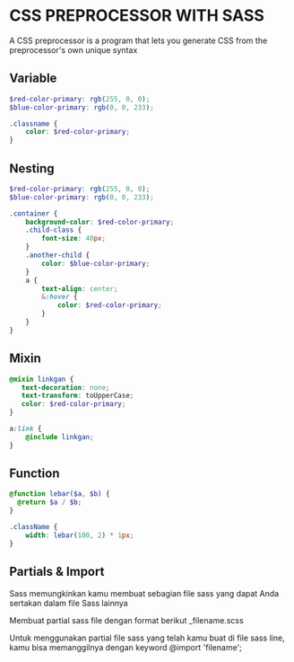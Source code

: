 # CSS PREPROCESSOR WITH SASS

A CSS preprocessor is a program that lets you generate CSS from the preprocessor's own unique syntax

## Variable

```scss
$red-color-primary: rgb(255, 0, 0);
$blue-color-primary: rgb(0, 0, 233);

.classname {
    color: $red-color-primary;
}
```

## Nesting

```scss
$red-color-primary: rgb(255, 0, 0);
$blue-color-primary: rgb(0, 0, 233);

.container {
    background-color: $red-color-primary;
    .child-class {
        font-size: 40px;
    }
    .another-child {
        color: $blue-color-primary;
    }
    a {
        text-align: center;
        &:hover {
            color: $red-color-primary;
        }
    }
}
```

## Mixin

```scss
@mixin linkgan {
   text-decoration: none;
   text-transform: toUpperCase;
   color: $red-color-primary;
}

a:link {
    @include linkgan;
}
```

## Function

```scss
@function lebar($a, $b) {
  @return $a / $b;
}

.className {
    width: lebar(100, 2) * 1px;
}
```

## Partials & Import

Sass memungkinkan kamu membuat sebagian file sass yang dapat Anda sertakan dalam file Sass lainnya

Membuat partial sass file dengan format berikut _filename.scss

Untuk menggunakan partial file sass yang telah kamu buat di file sass line, kamu bisa memanggilnya dengan keyword @import 'filename';




